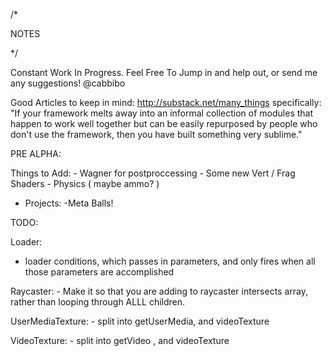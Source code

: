 
/*

   NOTES

*/

Constant Work In Progress. Feel Free To Jump in and help out, or send me any suggestions!
@cabbibo

  Good Articles to keep in mind:
  http://substack.net/many_things
specifically: "If your framework melts away into an informal collection of modules that happen to work well together but can be easily repurposed by people who don't use the framework, then you have built something very sublime."

  PRE ALPHA:

  
  Things to Add:
    - Wagner for postproccessing
    - Some new Vert / Frag Shaders
    - Physics ( maybe ammo? )

  - Projects: 
    -Meta Balls!

  TODO:

  Loader:
  - loader conditions, which passes in parameters, and only fires
    when all those parameters are accomplished

  Raycaster:
    - Make it so that you are adding to raycaster intersects array,
      rather than looping through ALLL children.

  UserMediaTexture:
    - split into getUserMedia, and videoTexture

  VideoTexture:
    - split into getVideo , and videoTexture






   
